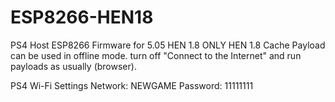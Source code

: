 # ESP8266-HEN18
PS4 Host ESP8266 Firmware  for 5.05 HEN 1.8 
ONLY HEN 1.8 
Cache
Payload can be used in offline mode.  turn off "Connect to the Internet" and run payloads as usually (browser).

PS4 Wi-Fi Settings
Network: NEWGAME
Password: 11111111
